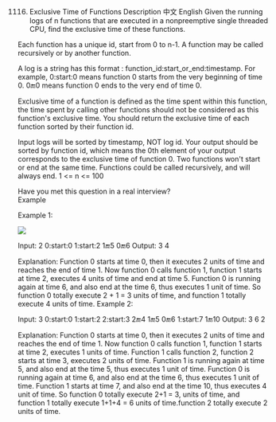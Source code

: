 1116. Exclusive Time of Functions
Description
中文
English
Given the running logs of n functions that are executed in a nonpreemptive single threaded CPU, find the exclusive time of these functions.

Each function has a unique id, start from 0 to n-1. A function may be called recursively or by another function.

A log is a string has this format : function_id:start_or_end:timestamp. For example, 0:start:0 means function 0 starts from the very beginning of time 0. 0:end:0 means function 0 ends to the very end of time 0.

Exclusive time of a function is defined as the time spent within this function, the time spent by calling other functions should not be considered as this function's exclusive time. You should return the exclusive time of each function sorted by their function id.

Input logs will be sorted by timestamp, NOT log id.
Your output should be sorted by function id, which means the 0th element of your output corresponds to the exclusive time of function 0.
Two functions won't start or end at the same time.
Functions could be called recursively, and will always end.
1 <= n <= 100

Have you met this question in a real interview?  
Example


Example 1:

![](https://assets.leetcode.com/uploads/2019/04/05/diag1b.png)

Input:
2
0:start:0
1:start:2
1:end:5
0:end:6
Output:
3 4

Explanation:
Function 0 starts at time 0, then it executes 2 units of time and reaches the end of time 1. 
Now function 0 calls function 1, function 1 starts at time 2, executes 4 units of time and end at time 5.
Function 0 is running again at time 6, and also end at the time 6, thus executes 1 unit of time. 
So function 0 totally execute 2 + 1 = 3 units of time, and function 1 totally execute 4 units of time.
Example 2:

Input:
3
0:start:0
1:start:2
2:start:3
2:end:4
1:end:5
0:end:6
1:start:7
1:end:10
Output:
3 6 2

Explanation:
Function 0 starts at time 0, then it executes 2 units of time and reaches the end of time 1. 
Now function 0 calls function 1, function 1 starts at time 2, executes 1 units of time.
Function 1 calls function 2, function 2 starts at time 3, executes 2 units of time.
Function 1 is running again at time 5, and also end at the time 5, thus executes 1 unit of time. 
Function 0 is running again at time 6, and also end at the time 6, thus executes 1 unit of time. 
Function 1 starts at time 7, and also end at the time 10, thus executes 4 unit of time. 
So function 0 totally execute 2+1 = 3, units of time, and function 1 totally execute 1+1+4 = 6 units of time.function 2 totally execute 2 units of time.